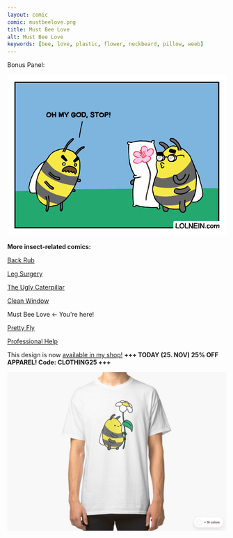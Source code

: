 ```yaml
---
layout: comic
comic: mustbeelove.png
title: Must Bee Love
alt: Must Bee Love
keywords: [bee, love, plastic, flower, neckbeard, pillow, weeb]
---
```


Bonus Panel:

![Must Bee Love Bonus Panel](/images/mustbeelove_bonus.png)


__More insect-related comics:__

[Back Rub](https://lolnein.com/2017/06/13/backrub/)

[Leg Surgery](https://lolnein.com/2017/06/30/legsurgery/)

[The Ugly Caterpillar](https://lolnein.com/2017/09/18/theuglycaterpillar/)

[Clean Window](https://lolnein.com/2018/08/06/cleanwindow/)

Must Bee Love <- You're here!

[Pretty Fly](https://lolnein.com/2019/06/09/prettyfly/)

[Professional Help](https://lolnein.com/2019/09/03/professionalhelp/)


This design is now [available in my shop!](https://www.redbubble.com/people/LOLNEIN/shop) __+++ TODAY (25. NOV) 25% OFF APPAREL! Code: CLOTHING25 +++__

[![Bumblebee Shirt](/images/bumblebee_shirt.png)](https://www.redbubble.com/people/LOLNEIN/shop)
